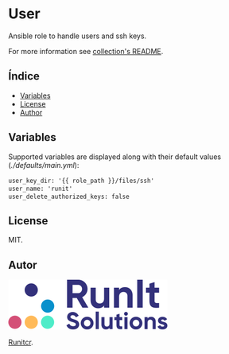 # User

Ansible role to handle users and ssh keys.

For more information see [collection's README](../../README.md).

## Índice

- [Variables](#variables)
- [License](#license)
- [Author](#author)

## Variables

Supported variables are displayed along with
their default values (*./defaults/main.yml*):

```
user_key_dir: '{{ role_path }}/files/ssh'
user_name: 'runit'
user_delete_authorized_keys: false
```

## License

MIT.

## Autor

![Runitcr](../../img/author.png)

[Runitcr](https://runitcr.com).